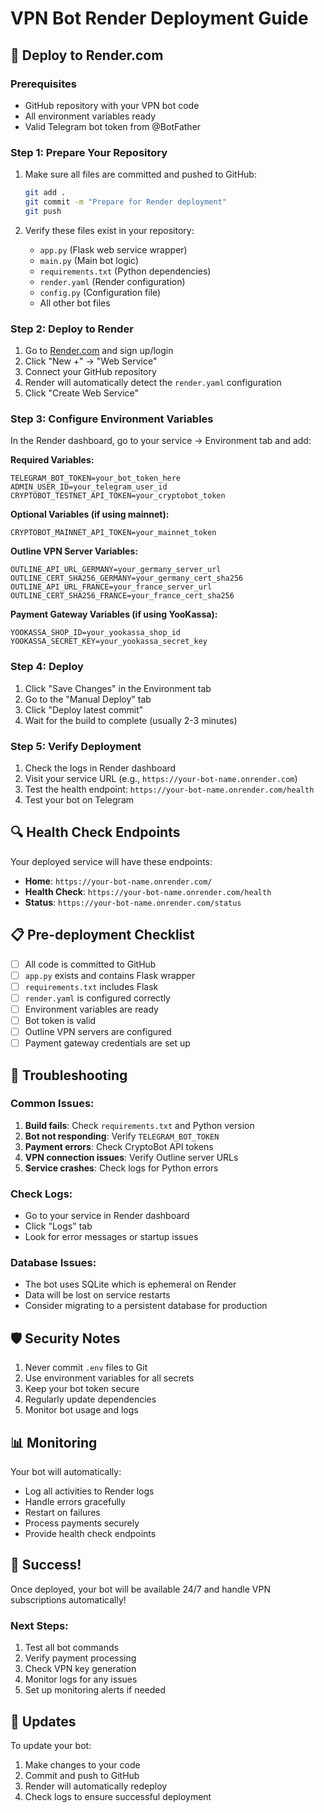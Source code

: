 # VPN Bot Render Deployment Guide

## 🚀 Deploy to Render.com

### Prerequisites

- GitHub repository with your VPN bot code
- All environment variables ready
- Valid Telegram bot token from @BotFather

### Step 1: Prepare Your Repository

1. Make sure all files are committed and pushed to GitHub:

   ```bash
   git add .
   git commit -m "Prepare for Render deployment"
   git push
   ```

2. Verify these files exist in your repository:
   - `app.py` (Flask web service wrapper)
   - `main.py` (Main bot logic)
   - `requirements.txt` (Python dependencies)
   - `render.yaml` (Render configuration)
   - `config.py` (Configuration file)
   - All other bot files

### Step 2: Deploy to Render

1. Go to [Render.com](https://render.com) and sign up/login
2. Click "New +" → "Web Service"
3. Connect your GitHub repository
4. Render will automatically detect the `render.yaml` configuration
5. Click "Create Web Service"

### Step 3: Configure Environment Variables

In the Render dashboard, go to your service → Environment tab and add:

**Required Variables:**

```
TELEGRAM_BOT_TOKEN=your_bot_token_here
ADMIN_USER_ID=your_telegram_user_id
CRYPTOBOT_TESTNET_API_TOKEN=your_cryptobot_token
```

**Optional Variables (if using mainnet):**

```
CRYPTOBOT_MAINNET_API_TOKEN=your_mainnet_token
```

**Outline VPN Server Variables:**

```
OUTLINE_API_URL_GERMANY=your_germany_server_url
OUTLINE_CERT_SHA256_GERMANY=your_germany_cert_sha256
OUTLINE_API_URL_FRANCE=your_france_server_url
OUTLINE_CERT_SHA256_FRANCE=your_france_cert_sha256
```

**Payment Gateway Variables (if using YooKassa):**

```
YOOKASSA_SHOP_ID=your_yookassa_shop_id
YOOKASSA_SECRET_KEY=your_yookassa_secret_key
```

### Step 4: Deploy

1. Click "Save Changes" in the Environment tab
2. Go to the "Manual Deploy" tab
3. Click "Deploy latest commit"
4. Wait for the build to complete (usually 2-3 minutes)

### Step 5: Verify Deployment

1. Check the logs in Render dashboard
2. Visit your service URL (e.g., `https://your-bot-name.onrender.com`)
3. Test the health endpoint: `https://your-bot-name.onrender.com/health`
4. Test your bot on Telegram

## 🔍 Health Check Endpoints

Your deployed service will have these endpoints:

- **Home**: `https://your-bot-name.onrender.com/`
- **Health Check**: `https://your-bot-name.onrender.com/health`
- **Status**: `https://your-bot-name.onrender.com/status`

## 📋 Pre-deployment Checklist

- [ ] All code is committed to GitHub
- [ ] `app.py` exists and contains Flask wrapper
- [ ] `requirements.txt` includes Flask
- [ ] `render.yaml` is configured correctly
- [ ] Environment variables are ready
- [ ] Bot token is valid
- [ ] Outline VPN servers are configured
- [ ] Payment gateway credentials are set up

## 🔧 Troubleshooting

### Common Issues:

1. **Build fails**: Check `requirements.txt` and Python version
2. **Bot not responding**: Verify `TELEGRAM_BOT_TOKEN`
3. **Payment errors**: Check CryptoBot API tokens
4. **VPN connection issues**: Verify Outline server URLs
5. **Service crashes**: Check logs for Python errors

### Check Logs:

- Go to your service in Render dashboard
- Click "Logs" tab
- Look for error messages or startup issues

### Database Issues:

- The bot uses SQLite which is ephemeral on Render
- Data will be lost on service restarts
- Consider migrating to a persistent database for production

## 🛡️ Security Notes

1. Never commit `.env` files to Git
2. Use environment variables for all secrets
3. Keep your bot token secure
4. Regularly update dependencies
5. Monitor bot usage and logs

## 📊 Monitoring

Your bot will automatically:

- Log all activities to Render logs
- Handle errors gracefully
- Restart on failures
- Process payments securely
- Provide health check endpoints

## 🎉 Success!

Once deployed, your bot will be available 24/7 and handle VPN subscriptions automatically!

### Next Steps:

1. Test all bot commands
2. Verify payment processing
3. Check VPN key generation
4. Monitor logs for any issues
5. Set up monitoring alerts if needed

## 🔄 Updates

To update your bot:

1. Make changes to your code
2. Commit and push to GitHub
3. Render will automatically redeploy
4. Check logs to ensure successful deployment
